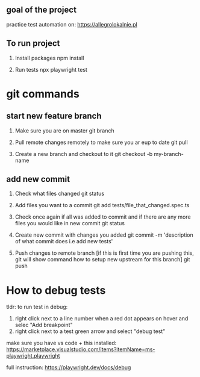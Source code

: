 ## goal of the project
practice test automation on:
https://allegrolokalnie.pl

## To run project
1. Install packages
npm install

2. Run tests
npx playwright test


# git commands
## start new feature branch
1. Make sure you are on master
git branch

2. Pull remote changes remotely to make sure you ar eup to date
git pull

3. Create a new branch and checkout to it
git checkout -b my-branch-name

## add new commit
1. Check what files changed
git status

2. Add files you want to a commit
git add tests/file_that_changed.spec.ts

3. Check once again if all was added to commit and if there are any more files you would like in new commit
git status

4. Create new commit with changes you added
git commit -m 'description of what commit does i.e add new tests'

5. Push changes to remote branch [if this is first time you are pushing this, git will show command how to setup new upstream for this branch]
git push


# How to debug tests
tldr:
to run test in debug:
1. right click next to a line number when a red dot appears on hover and selec "Add breakpoint"
2. right click next to a test green arrow and select "debug test"

make sure you have vs code + this installed:
https://marketplace.visualstudio.com/items?itemName=ms-playwright.playwright

full instruction:
https://playwright.dev/docs/debug